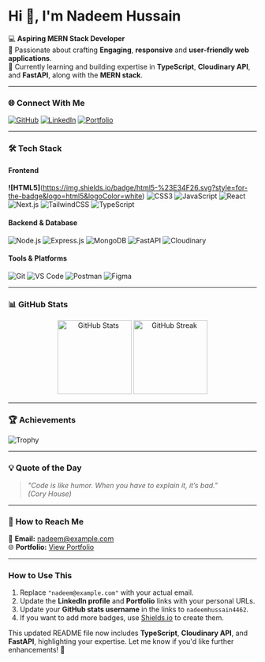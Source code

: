 # Hi 👋, I'm Nadeem Hussain

💻 **Aspiring MERN Stack Developer**  
🌟 Passionate about crafting **Engaging**, **responsive** and **user-friendly web applications**.  
🎯 Currently learning and building expertise in **TypeScript**, **Cloudinary API**, and **FastAPI**, along with the **MERN stack**.  

---

### 🌐 **Connect With Me**
[![GitHub](https://img.shields.io/badge/GitHub-%2312100E.svg?style=for-the-badge&logo=github&logoColor=white)](https://github.com/nadeemhussain4462)
[![LinkedIn](https://img.shields.io/badge/LinkedIn-blue?style=for-the-badge&logo=linkedin&logoColor=white)](https://www.linkedin.com/in/nadeem-hussain-96080820b/)
[![Portfolio](https://img.shields.io/badge/Portfolio-24292e?style=for-the-badge&logo=githubpages&logoColor=white)](https://personal-portfolio-one-eosin.vercel.app/)

---

### 🛠️ **Tech Stack**
#### **Frontend**
**![HTML5]**(https://img.shields.io/badge/html5-%23E34F26.svg?style=for-the-badge&logo=html5&logoColor=white)
![CSS3](https://img.shields.io/badge/css3-%231572B6.svg?style=for-the-badge&logo=css3&logoColor=white)
![JavaScript](https://img.shields.io/badge/javascript-%23323330.svg?style=for-the-badge&logo=javascript&logoColor=%23F7DF1E)
![React](https://img.shields.io/badge/react-%2320232a.svg?style=for-the-badge&logo=react&logoColor=%2361DAFB)
![Next.js](https://img.shields.io/badge/next.js-%23000000.svg?style=for-the-badge&logo=nextdotjs&logoColor=white)
![TailwindCSS](https://img.shields.io/badge/tailwindcss-%2338B2AC.svg?style=for-the-badge&logo=tailwind-css&logoColor=white)
![TypeScript](https://img.shields.io/badge/typescript-%23007ACC.svg?style=for-the-badge&logo=typescript&logoColor=white)

#### **Backend & Database**
![Node.js](https://img.shields.io/badge/node.js-%2343853D.svg?style=for-the-badge&logo=node.js&logoColor=white)
![Express.js](https://img.shields.io/badge/express.js-%23404d59.svg?style=for-the-badge&logo=express&logoColor=%2361DAFB)
![MongoDB](https://img.shields.io/badge/mongodb-%234ea94b.svg?style=for-the-badge&logo=mongodb&logoColor=white)
![FastAPI](https://img.shields.io/badge/fastapi-%2300C7B7.svg?style=for-the-badge&logo=fastapi&logoColor=white)
![Cloudinary](https://img.shields.io/badge/cloudinary-%2334A853.svg?style=for-the-badge&logo=cloudinary&logoColor=white)

#### **Tools & Platforms**
![Git](https://img.shields.io/badge/git-%23F05033.svg?style=for-the-badge&logo=git&logoColor=white)
![VS Code](https://img.shields.io/badge/VSCode-0078d7.svg?style=for-the-badge&logo=visual-studio-code&logoColor=white)
![Postman](https://img.shields.io/badge/Postman-FF6C37?style=for-the-badge&logo=postman&logoColor=white)
![Figma](https://img.shields.io/badge/Figma-F24E1E?style=for-the-badge&logo=figma&logoColor=white)

---

### 📊 **GitHub Stats**
<div align="center">
  <img src="https://github-readme-stats.vercel.app/api?username=nadeemhussain4462&show_icons=true&theme=radical" alt="GitHub Stats" height="150" />
  <img src="https://github-readme-streak-stats.herokuapp.com/?user=nadeemhussain4462&theme=radical" alt="GitHub Streak" height="150" />
</div>

---

### 🏆 **Achievements**
![Trophy](https://github-profile-trophy.vercel.app/?username=nadeemhussain4462&theme=radical&no-frame=false&no-bg=false&margin-w=4)

---

### 💡 **Quote of the Day**
> _"Code is like humor. When you have to explain it, it’s bad."_  
*(Cory House)*

---

### 🚀 **How to Reach Me**
📧 **Email:** nadeem@example.com  
🌐 **Portfolio:** [View Portfolio](https://your-portfolio-link.com)  

---

### **How to Use This**
1. Replace `"nadeem@example.com"` with your actual email.
2. Update the **LinkedIn profile** and **Portfolio** links with your personal URLs.
3. Update your **GitHub stats username** in the links to `nadeemhussain4462`.
4. If you want to add more badges, use [Shields.io](https://shields.io) to create them.

This updated README file now includes **TypeScript**, **Cloudinary API**, and **FastAPI**, highlighting your expertise. Let me know if you'd like further enhancements! 🚀
